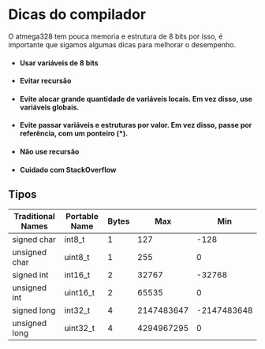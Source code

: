 # Dicas do compilador

O atmega328 tem pouca memoria e estrutura de 8 bits por isso, é importante que sigamos algumas dicas para melhorar o desempenho.

- #### Usar variáveis de 8 bits
- #### Evitar recursão
- #### Evite alocar grande quantidade de variáveis locais. Em vez disso, use variáveis globais.
- #### Evite passar variáveis e estruturas por valor. Em vez disso, passe por referência, com um ponteiro (*).
- #### Não use recursão
- #### Cuidado com StackOverflow

## Tipos

| Traditional Names | Portable Name | Bytes | Max | Min                |
| ----------------- | ------------- | ----- | ------------------------ | --- |
| signed char       | int8_t        | 1     | 127 | -128               |
| unsigned char     | uint8_t       | 1     | 255 | 0                  |
| signed int        | int16_t       | 2     | 32767 | -32768           |
| unsigned int      | uint16_t      | 2     | 65535 | 0                |
| signed long       | int32_t       | 4     | 2147483647 | -2147483648 |
| unsigned long     | uint32_t      | 4     | 4294967295 | 0           |
